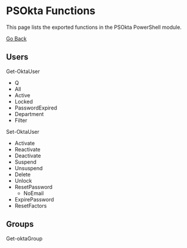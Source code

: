 # PSOkta Functions

This page lists the exported functions in the PSOkta PowerShell module.

[Go Back](README.md)

## Users

Get-OktaUser
- Q
- All
- Active
- Locked
- PasswordExpired
- Department
- Filter

Set-OktaUser
- Activate
- Reactivate
- Deactivate
- Suspend
- Unsuspend
- Delete
- Unlock
- ResetPassword
    - NoEmail
- ExpirePassword
- ResetFactors

## Groups

Get-oktaGroup